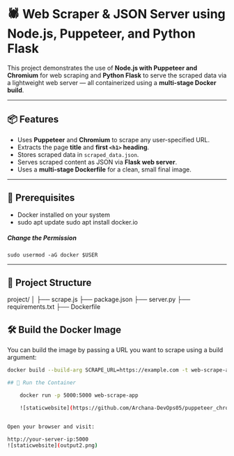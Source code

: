 # 🕷️ Web Scraper & JSON Server using Node.js, Puppeteer, and Python Flask

This project demonstrates the use of **Node.js with Puppeteer and Chromium** for web scraping and **Python Flask** to serve the scraped data via a lightweight web server — all containerized using a **multi-stage Docker build**.

---

## 📦 Features

- Uses **Puppeteer** and **Chromium** to scrape any user-specified URL.
- Extracts the page **title** and **first `<h1>` heading**.
- Stores scraped data in `scraped_data.json`.
- Serves scraped content as JSON via **Flask web server**.
- Uses a **multi-stage Dockerfile** for a clean, small final image.

---


## 🧰 Prerequisites

- Docker installed on your system
-  sudo apt update
    sudo apt install docker.io

##### Change the Permission
    sudo usermod -aG docker $USER


---
## 📁 Project Structure
project/
│
├── scrape.js
├── package.json
├── server.py
├── requirements.txt
├── Dockerfile


## 🛠️ Build the Docker Image

You can build the image by passing a URL you want to scrape using a build argument:

```bash
docker build --build-arg SCRAPE_URL=https://example.com -t web-scrape-app .

## 🚀 Run the Container

    docker run -p 5000:5000 web-scrape-app

    ![staticwebsite](https://github.com/Archana-DevOps05/puppeteer_chromium_Devops_project/blob/master/output1.png)


Open your browser and visit:

http://your-server-ip:5000
![staticwebsite](output2.png)
